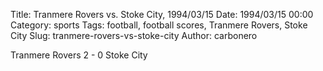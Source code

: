 Title: Tranmere Rovers vs. Stoke City, 1994/03/15
Date: 1994/03/15 00:00
Category: sports
Tags: football, football scores, Tranmere Rovers, Stoke City
Slug: tranmere-rovers-vs-stoke-city
Author: carbonero


Tranmere Rovers 2 - 0 Stoke City
